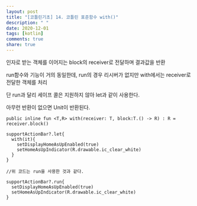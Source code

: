```yaml
---
layout: post
title: "[코틀린기초] 14. 코틀린 표준함수 with()"
description: " "
date: 2020-12-01
tags: [kotlin]
comments: true
share: true
---    
```


인자로 받는 객체를 이어지는 block의 receiver로 전달하며 결과값을 반환  

run함수와 기능이 거의 동일한데, run의 경우 리시버가 없지만 with에서는 receiver로 전달한 객체를 처리  

단 run과 달리 세이프 콜은 지원하지 않아 let과 같이 사용한다.  

아무런 반환이 없으면 Unit이 반환된다.

```
public inline fun <T,R> with(receiver: T, block:T.() -> R) : R = receiver.block()
```

```
supportActionBar?.let{
  with(it){
    setDisplayHomeAsUpEnabled(true)
    setHomeAsUpIndicator(R.drawable.ic_clear_white)
  }
}

//위 코드는 run을 사용한 것과 같다.

supportActionBar?.run{
  setDisplayHomeAsUpEnabled(true)
  setHomeAsUpIndicator(R.drawable.ic_clear_white)
}
```
